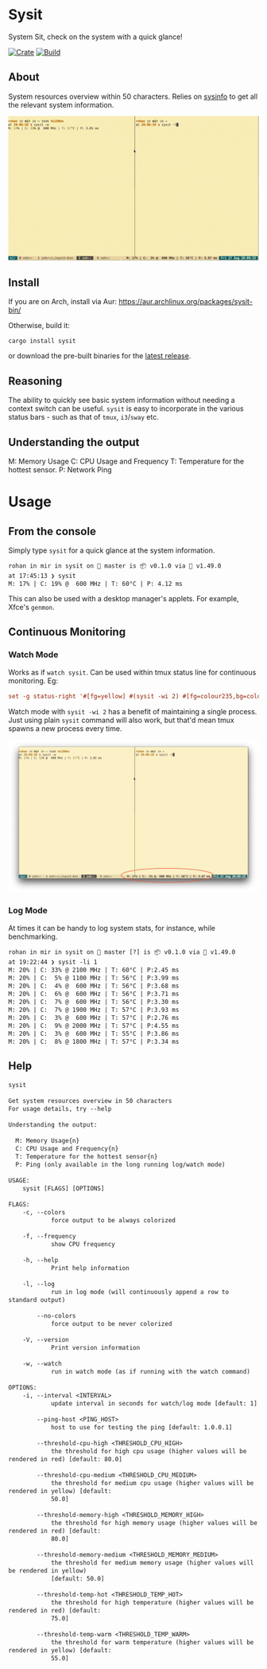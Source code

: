 # Sysit
System Sit, check on the system with a quick glance!

[![Crate](https://img.shields.io/crates/v/sysit.svg)](https://crates.io/crates/sysit)
[![Build](https://github.com/crodjer/sysit/workflows/CI/badge.svg?branch=main)](https://github.com/crodjer/sysit/actions?workflow=CI)

## About
System resources overview within 50 characters. Relies on
[sysinfo](https://github.com/GuillaumeGomez/sysinfo) to get all the relevant system
information.

![demo](https://raw.githubusercontent.com/crodjer/sysit/main/assets/sysit-demo.gif)

## Install
If you are on Arch, install via Aur: https://aur.archlinux.org/packages/sysit-bin/

Otherwise, build it:
```
cargo install sysit
```
or download the pre-built binaries for the
[latest release](https://github.com/crodjer/sysit/releases/latest).


## Reasoning
The ability to quickly see basic system information without needing a
context switch can be useful. `sysit` is easy to incorporate in the
various status bars - such as that of `tmux`, `i3`/`sway` etc.

## Understanding the output
M: Memory Usage
C: CPU Usage and Frequency
T: Temperature for the hottest sensor.
P: Network Ping

# Usage

## From the console
Simply type `sysit` for a quick glance at the system information.
```
rohan in mir in sysit on  master is 📦 v0.1.0 via 🦀 v1.49.0
at 17:45:13 ❯ sysit
M: 17% | C: 19% @  600 MHz | T: 60°C | P: 4.12 ms
```

This can also be used with a desktop manager's applets. For example,
Xfce's `genmon`.

## Continuous Monitoring
### Watch Mode
Works as if `watch sysit`. Can be used within tmux status line for
continuous monitoring. Eg:
```tmux.conf
set -g status-right '#[fg=yellow] #(sysit -wi 2) #[fg=colour235,bg=colour252,bold] %a %d %b %H:%M:%S #[fg=colour252,bg=colour238,nobold]#[fg=colour245,bg=colour238,bold]'
```
Watch mode with `sysit -wi 2` has a benefit of maintaining a single
process. Just using plain `sysit` command will also work, but that'd
mean tmux spawns a new process every time.

![sysit with tmux](https://raw.githubusercontent.com/crodjer/sysit/main/assets/sysit-on-tmux.png)

### Log Mode
At times it can be handy to log system stats, for instance, while
benchmarking.
```
rohan in mir in sysit on  master [?] is 📦 v0.1.0 via 🦀 v1.49.0
at 19:22:44 ❯ sysit -li 1
M: 20% | C: 33% @ 2100 MHz | T: 60°C | P:2.45 ms
M: 20% | C:  5% @ 1100 MHz | T: 56°C | P:3.99 ms
M: 20% | C:  4% @  600 MHz | T: 56°C | P:3.68 ms
M: 20% | C:  6% @  600 MHz | T: 56°C | P:3.71 ms
M: 20% | C:  7% @  600 MHz | T: 56°C | P:3.30 ms
M: 20% | C:  7% @ 1900 MHz | T: 57°C | P:3.93 ms
M: 20% | C:  3% @  600 MHz | T: 57°C | P:2.76 ms
M: 20% | C:  9% @ 2000 MHz | T: 57°C | P:4.55 ms
M: 20% | C:  3% @  600 MHz | T: 55°C | P:3.86 ms
M: 20% | C:  8% @ 1800 MHz | T: 57°C | P:3.34 ms
```

## Help
```
sysit

Get system resources overview in 50 characters
For usage details, try --help

Understanding the output:

  M: Memory Usage{n}
  C: CPU Usage and Frequency{n}
  T: Temperature for the hottest sensor{n}
  P: Ping (only available in the long running log/watch mode)

USAGE:
    sysit [FLAGS] [OPTIONS]

FLAGS:
    -c, --colors
            force output to be always colorized

    -f, --frequency
            show CPU frequency

    -h, --help
            Print help information

    -l, --log
            run in log mode (will continuously append a row to standard output)

        --no-colors
            force output to be never colorized

    -V, --version
            Print version information

    -w, --watch
            run in watch mode (as if running with the watch command)

OPTIONS:
    -i, --interval <INTERVAL>
            update interval in seconds for watch/log mode [default: 1]

        --ping-host <PING_HOST>
            host to use for testing the ping [default: 1.0.0.1]

        --threshold-cpu-high <THRESHOLD_CPU_HIGH>
            the threshold for high cpu usage (higher values will be rendered in red) [default: 80.0]

        --threshold-cpu-medium <THRESHOLD_CPU_MEDIUM>
            the threshold for medium cpu usage (higher values will be rendered in yellow) [default:
            50.0]

        --threshold-memory-high <THRESHOLD_MEMORY_HIGH>
            the threshold for high memory usage (higher values will be rendered in red) [default:
            80.0]

        --threshold-memory-medium <THRESHOLD_MEMORY_MEDIUM>
            the threshold for medium memory usage (higher values will be rendered in yellow)
            [default: 50.0]

        --threshold-temp-hot <THRESHOLD_TEMP_HOT>
            the threshold for high temperature (higher values will be rendered in red) [default:
            75.0]

        --threshold-temp-warm <THRESHOLD_TEMP_WARM>
            the threshold for warm temperature (higher values will be rendered in yellow) [default:
            55.0]
```
